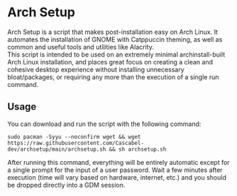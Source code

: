 # Arch Setup
Arch Setup is a script that makes post-installation easy on Arch Linux.  It automates the installation of GNOME with Catppuccin theming, as well as common and useful tools and utilities like Alacrity.  
This script is intended to be used on an extremely minimal archinstall-built Arch Linux installation, and places great focus on creating a clean and cohesive desktop experience without installing unnecessary bloat/packages, or requiring any more than the execution of a single run command.
## Usage
You can download and run the script with the following command:
```
sudo pacman -Syyu --noconfirm wget && wget https://raw.githubusercontent.com/Cascabel-dev/archsetup/main/archsetup.sh && sh archsetup.sh
```
After running this command, everything will be entirely automatic except for a single prompt for the input of a user password.  Wait a few minutes after execution (time will vary based on hardware, internet, etc.) and you should be dropped directly into a GDM session.
